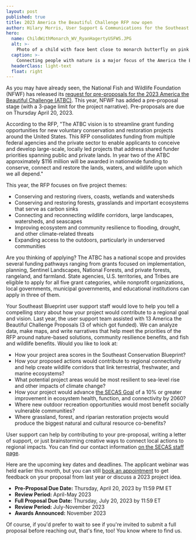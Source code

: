 ```yaml
---
layout: post
published: true
title: 2023 America the Beautiful Challenge RFP now open
author: Hilary Morris, User Support & Communications for the Southeast Blueprint
hero:
  name: ChildWithMonarch_WV_RyanHagertyUSFWS.JPG
  alt: >-
    Photo of a child with face bent close to monarch butterfly on pink flowers.
  caption: >-
    Connecting people with nature is a major focus of the America the Beautiful Challenge grant program. Photo by Ryan Hagerty, USFWS.
  headerClass: light-text
  float: right
---
```

As you may have already seen, the National Fish and Wildlife Foundation (NFWF) has released its [request for pre-proposals for the 2023 America the Beautiful Challenge (ATBC)](https://www.nfwf.org/programs/america-beautiful-challenge/america-beautiful-challenge-2023-request-proposals). This year, NFWF has added a pre-proposal stage (with a 3-page limit for the project narrative). Pre-proposals are due on Thursday April 20, 2023.

According to the RFP, "The ATBC vision is to streamline grant funding opportunities for new voluntary conservation and restoration projects around the United States. This RFP consolidates funding from multiple federal agencies and the private sector to enable applicants to conceive and develop large-scale, locally led projects that address shared funder priorities spanning public and private lands. In year two of the ATBC approximately $116 million will be awarded in nationwide funding to conserve, connect and restore the lands, waters, and wildlife upon which we all depend."<!--more-->

This year, the RFP focuses on five project themes:

- Conserving and restoring rivers, coasts, wetlands and watersheds
- Conserving and restoring forests, grasslands and important ecosystems that serve as carbon sinks
- Connecting and reconnecting wildlife corridors, large landscapes, watersheds, and seascapes
- Improving ecosystem and community resilience to flooding, drought, and other climate-related threats
- Expanding access to the outdoors, particularly in underserved communities

Are you thinking of applying? The ATBC has a national scope and provides several funding pathways ranging from grants focused on implementation, planning, Sentinel Landscapes, National Forests, and private forests, rangeland, and farmland. State agencies, U.S. territories, and Tribes are eligible to apply for all five grant categories, while nonprofit organizations, local governments, municipal governments, and educational institutions can apply in three of them.

Your Southeast Blueprint user support staff would love to help you tell a compelling story about how your project would contribute to a regional goal and vision. Last year, the user support team assisted with 13 America the Beautiful Challenge Proposals (3 of which got funded). We can analyze data, make maps, and write narratives that help meet the priorities of the RFP around nature-based solutions, community resilience benefits, and fish and wildlife benefits. Would you like to look at:

- How your project area scores in the Southeast Conservation Blueprint?
- How your proposed actions would contribute to regional connectivity and help create wildlife corridors that link terrestrial, freshwater, and marine ecosystems?
- What potential project areas would be most resilient to sea-level rise and other impacts of climate change?
- How your project would advance [the SECAS Goal](https://secassoutheast.org/our-goal) of a 10% or greater improvement in ecosystem health, function, and connectivity by 2060?
- Where new outdoor recreation opportunities would most benefit socially vulnerable communities?
- Where grassland, forest, and riparian restoration projects would produce the biggest natural and cultural resource co-benefits?

User support can help by contributing to your pre-proposal, writing a letter of support, or just brainstorming creative ways to connect local actions to regional impacts. You can find our contact information [on the SECAS staff page](https://secassoutheast.org/staff).

Here are the upcoming key dates and deadlines. The applicant webinar was held earlier this month, but you can still [book an appointment](https://outlook.office365.com/owa/calendar/AmericatheBeautifulChallenge@nfwf.org/bookings/) to get feedback on your proposal from last year or discuss a 2023 project idea.

- **Pre-Proposal Due Date:** Thursday, April 20, 2023 by 11:59 PM ET
- **Review Period:** April-May 2023
- **Full Proposal Due Date:** Thursday, July 20, 2023 by 11:59 ET
- **Review Period:** July-November 2023
- **Awards Announced:** November 2023

Of course, if you'd prefer to wait to see if you're invited to submit a full proposal before reaching out, that's fine, too! You know where to find us.
